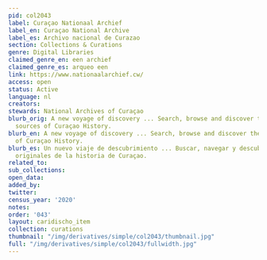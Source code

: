 ```yaml
---
pid: col2043
label: Curaçao Nationaal Archief
label_en: Curaçao National Archive
label_es: Archivo nacional de Curazao
section: Collections & Curations
genre: Digital Libraries
claimed_genre_en: een archief
claimed_genre_es: arqueo een
link: https://www.nationaalarchief.cw/
access: open
status: Active
language: nl
creators:
stewards: National Archives of Curaçao
blurb_orig: A new voyage of discovery ... Search, browse and discover the original
  sources of Curaçao History.
blurb_en: A new voyage of discovery ... Search, browse and discover the original sources
  of Curaçao History.
blurb_es: Un nuevo viaje de descubrimiento ... Buscar, navegar y descubrir las fuentes
  originales de la historia de Curaçao.
related_to:
sub_collections:
open_data:
added_by:
twitter:
census_year: '2020'
notes:
order: '043'
layout: caridischo_item
collection: curations
thumbnail: "/img/derivatives/simple/col2043/thumbnail.jpg"
full: "/img/derivatives/simple/col2043/fullwidth.jpg"
---
```

